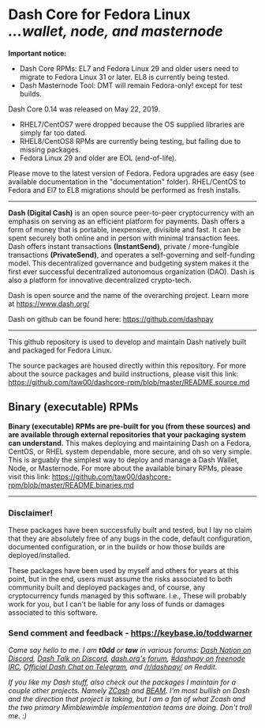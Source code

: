 # Dash Core for Fedora Linux<br />_...wallet, node, and masternode_

**Important notice:**
* Dash Core RPMs: EL7 and Fedora Linux 29 and older users need to migrate to
  Fedora Linux 31 or later. EL8 is currently being tested.
* Dash Masternode Tool: DMT will remain Fedora-only! except for test builds.

Dash Core 0.14 was released on May 22, 2019.

* RHEL7/CentOS7 were dropped because the OS supplied libraries are simply far too
  dated.
* RHEL8/CentOS8 RPMs are currently being testing, but failing due to missing packages.
* Fedora Linux 29 and older are EOL (end-of-life).

Please move to the latest version of Fedora. Fedora upgrades are easy (see
available documentation in the "documentation" folder). RHEL/CentOS to Fedora
and El7 to EL8 migrations should be performed as fresh
installs.

---

**Dash (Digital Cash)** is an open source peer-to-peer cryptocurrency with an
emphasis on serving as an efficient platform for payments. Dash offers a form of
money that is portable, inexpensive, divisible and fast. It can be spent
securely both online and in person with minimal transaction fees. Dash offers
instant transactions **(InstantSend)**, private / more-fungible transactions
**(PrivateSend)**, and operates a self-governing and self-funding model. This
decentralized governance and budgeting system makes it the first ever successful
decentralized autonomous organization (DAO). Dash is also a platform for
innovative decentralized crypto-tech.

Dash is open source and the name of the overarching project. Learn more
at https://www.dash.org/

Dash on github can be found here: https://github.com/dashpay

---

This github repository is used to develop and maintain Dash natively built
and packaged for Fedora Linux.

The source packages are housed directly within this repository. For more about
the source packages and build instructions, please visit this link:
<https://github.com/taw00/dashcore-rpm/blob/master/README.source.md>

## Binary (executable) RPMs

**Binary (executable) RPMs are pre-built for you (from these sources) and are
available through external repositories that your packaging system can
understand.** This makes deploying and maintaining Dash on a Fedora, CentOS, or
RHEL system dependable, more secure, and oh so very simple. This is arguably
the simplest way to deploy and manage a Dash Wallet, Node, or Masternode. For
more about the available binary RPMs, please visit this link:
<https://github.com/taw00/dashcore-rpm/blob/master/README.binaries.md>

---

### Disclaimer!

These packages have been successfully built and tested, but I lay no claim that
they are absolutely free of any bugs in the code, default configuration,
documented configuration, or in the builds or how those builds are
deployed/installed.

These packages have been used by myself and others for years at this point, but
in the end, users must assume the risks associated to both community built and
deployed packages and, of course, any cryptocurrency funds managed by this
software. I.e., These will probably work for you, but I can't be liable for any
loss of funds or damages associated to this software.

### Send comment and feedback - <https://keybase.io/toddwarner>

_Come say hello to me. I am **t0dd** or **taw** in various forums: [Dash Nation
on Discord](https://dashchat.org/), [Dash Talk on
Discord](http://staydashy.com/), [dash.org's
forum](https://www.dash.org/forum/), [#dashpay on freenode
IRC](http://freenode.net/), [Official Dash Chat on
Telegram](https://web.telegram.org/#/im?p=@dash_chat), and
[/r/dashpay/](https://www.reddit.com/r/dashpay) on Reddit._

_If you like my Dash stuff, also check out the packages I maintain for a couple
other projects. Namely [ZCash](https://github.com/taw00/zcash-rpm) and
[BEAM](https://github.com/taw00/beam-rpm). I'm most bullish on Dash and the
direction that project is taking, but I am a fan of what Zcash and the two
primary Mimblewimble implementation teams are doing. Don't troll me. :)_
